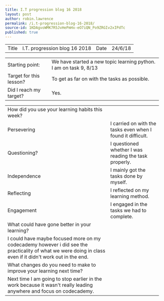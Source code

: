 ```yaml
---
title: I.T progression blog 16 2018
layout: post
author: robin.lawrence
permalink: /i.t-progression-blog-16-2018/
source-id: 1KDAgvoWMK7R5JvHePmHx-eO7iQN_Po9ZRGIv2xIPdTc
published: true
---
```

<table>
  <tr>
    <td>Title</td>
    <td>I.T. progression blog 16 2018</td>
    <td>Date</td>
    <td>24/6/18</td>
  </tr>
</table>


<table>
  <tr>
    <td>Starting point:</td>
    <td>We have started a new topic learning python. I am on task 9, 8/13</td>
  </tr>
  <tr>
    <td>Target for this lesson?</td>
    <td>To get as far on with the tasks as possible.</td>
  </tr>
  <tr>
    <td>Did I reach my target? </td>
    <td>Yes.</td>
  </tr>
</table>


<table>
  <tr>
    <td>How did you use your learning habits this week?</td>
    <td></td>
  </tr>
  <tr>
    <td>Persevering</td>
    <td>I carried on with the tasks even when I found it difficult.</td>
  </tr>
  <tr>
    <td>Questioning?</td>
    <td>I questioned whether I was reading the task properly. </td>
  </tr>
  <tr>
    <td>Independence</td>
    <td>I mainly got the tasks done by myself.</td>
  </tr>
  <tr>
    <td>Reflecting</td>
    <td>I reflected on my learning method.</td>
  </tr>
  <tr>
    <td>Engagement</td>
    <td>I engaged in the tasks we had to complete.</td>
  </tr>
  <tr>
    <td>What could have gone better in your learning?</td>
    <td></td>
  </tr>
  <tr>
    <td>I could have maybe focused more on my codecademy however i did see the practicality of what we were doing in class even if it didn't work out in the end. </td>
    <td></td>
  </tr>
  <tr>
    <td>What changes do you need to make to improve your learning next time?</td>
    <td></td>
  </tr>
  <tr>
    <td>Next time I am going to stop earlier in the work because it wasn't really leading anywhere and focus on codecademy. </td>
    <td></td>
  </tr>
</table>


